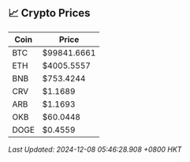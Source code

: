 ## 📈 Crypto Prices

| Coin | Price |
| ---- | ----- |
| BTC | $99841.6661 |
| ETH | $4005.5557 |
| BNB | $753.4244 |
| CRV | $1.1689 |
| ARB | $1.1693 |
| OKB | $60.0448 |
| DOGE | $0.4559 |

_Last Updated: 2024-12-08 05:46:28.908 +0800 HKT_